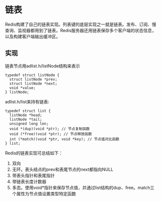 # 链表
Redis构建了自己的链表实现。列表键的底层实现之一就是链表。发布、订阅、慢查询、监视器都用到了链表。Redis服务器还用链表保存多个客户端的状态信息，以及构建客户端输出缓冲区。

## 实现
链表节点用adlist.h/listNode结构来表示
```
typedef struct listNode {
  struct listNode *prev;
  struct listNode *next;
  void *value;
} listNode;
```

adlist.h/list来持有链表:
```
typedef struct list {
  listNode *head;
  listNode *tail;
  unsigned long len;
  void *(dup)(void *ptr); // 节点复制函数
  void (*free)(void *ptr); // 节点释放函数
  int (*match)(void *ptr, void *key); // 节点值对比函数
} list;
```

Redis的链表实现可总结如下：

1. 双向
2. 无环。表头结点的prev和表尾节点的next都指向NULL
3. 带表头指针和表尾指针
4. 带链表长度计数器
5. 多态。使用void*指针来保存节点值，并通过list结构的dup、free。match三个属性为节点值设置类型特定函数